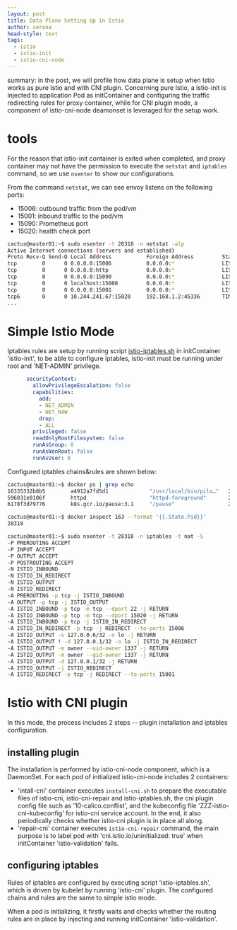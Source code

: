 ```yaml
---
layout: post
title: Data Plane Setting Up in Istio
author: serena
head-style: text
tags: 
  - istio
  - istio-init
  - istio-cni-node
---
```


summary: in the post, we will profile how data plane is setup when Istio works
         as pure Istio and with CNI plugin. Concerning pure Istio, a istio-init
         is injected to application Pod as initContainer and configuring the 
         traffic redirecting rules for proxy container, while for CNI plugin mode, 
         a component of istio-cni-node deamonset is leveraged for the setup work.

# tools

For the reason that istio-init container is exited when completed, and proxy
container may not have the permission to execute the `netstat` and `iptables`
command, so we use `nsenter` to show our configurations.

From the command `netstat`, we can see envoy listens on the following ports:

- 15006: outbound traffic from the pod/vm
- 15001: inbound traffic to the pod/vm
- 15090: Prometheus port
- 15020: health check port

```bash
cactus@master01:~$ sudo nsenter -t 28318 -n netstat -alp
Active Internet connections (servers and established)
Proto Recv-Q Send-Q Local Address           Foreign Address         State       PID/Program name
tcp        0      0 0.0.0.0:15006           0.0.0.0:*               LISTEN      28359/envoy
tcp        0      0 0.0.0.0:http            0.0.0.0:*               LISTEN      28122/httpd
tcp        0      0 0.0.0.0:15090           0.0.0.0:*               LISTEN      28359/envoy
tcp        0      0 localhost:15000         0.0.0.0:*               LISTEN      28359/envoy
tcp        0      0 0.0.0.0:15001           0.0.0.0:*               LISTEN      28359/envoy
tcp6       0      0 10.244.241.67:15020     192.168.1.2:45336       TIME_WAIT   -
...
```

# Simple Istio Mode

Iptables rules are setup by running script
[istio-iptables.sh](<https://github.com/istio/istio/blob/release-1.4/tools/packaging/common/istio-iptables.sh>)
in initContainer 'istio-init', to be able to configure iptables, istio-init 
must be running under root and 'NET-ADMIN' privilege.

```yaml
      securityContext:
        allowPrivilegeEscalation: false
        capabilities:
          add:
          - NET_ADMIN
          - NET_RAW
          drop:
          - ALL
        privileged: false
        readOnlyRootFilesystem: false
        runAsGroup: 0
        runAsNonRoot: false
        runAsUser: 0
```

Configured iptables chains&rules are shown below:

```bash
cactus@master01:~$ docker ps | grep echo
16335332b8b5        a4912a7fd5d1             "/usr/local/bin/pilo…"   22 hours ago        Up 22 hours                             k8s_istio-proxy_echo-b87c57997-t4c4v_default_4eb3fa95-5872-4984-9227-ca09ab2cd37d_0
596031e0106f        httpd                    "httpd-foreground"       22 hours ago        Up 22 hours                             k8s_echo_echo-b87c57997-t4c4v_default_4eb3fa95-5872-4984-9227-ca09ab2cd37d_0
6178f3d79776        k8s.gcr.io/pause:3.1     "/pause"                 22 hours ago        Up 22 hours                             k8s_POD_echo-b87c57997-t4c4v_default_4eb3fa95-5872-4984-9227-ca09ab2cd37d_0

cactus@master01:~$ docker inspect 163 --format '{{.State.Pid}}'
28318

cactus@master01:~$ sudo nsenter -t 28318 -n iptables -t nat -S
-P PREROUTING ACCEPT
-P INPUT ACCEPT
-P OUTPUT ACCEPT
-P POSTROUTING ACCEPT
-N ISTIO_INBOUND
-N ISTIO_IN_REDIRECT
-N ISTIO_OUTPUT
-N ISTIO_REDIRECT
-A PREROUTING -p tcp -j ISTIO_INBOUND
-A OUTPUT -p tcp -j ISTIO_OUTPUT
-A ISTIO_INBOUND -p tcp -m tcp --dport 22 -j RETURN
-A ISTIO_INBOUND -p tcp -m tcp --dport 15020 -j RETURN
-A ISTIO_INBOUND -p tcp -j ISTIO_IN_REDIRECT
-A ISTIO_IN_REDIRECT -p tcp -j REDIRECT --to-ports 15006
-A ISTIO_OUTPUT -s 127.0.0.6/32 -o lo -j RETURN
-A ISTIO_OUTPUT ! -d 127.0.0.1/32 -o lo -j ISTIO_IN_REDIRECT
-A ISTIO_OUTPUT -m owner --uid-owner 1337 -j RETURN
-A ISTIO_OUTPUT -m owner --gid-owner 1337 -j RETURN
-A ISTIO_OUTPUT -d 127.0.0.1/32 -j RETURN
-A ISTIO_OUTPUT -j ISTIO_REDIRECT
-A ISTIO_REDIRECT -p tcp -j REDIRECT --to-ports 15001
```

# Istio with CNI plugin

In this mode, the process includes 2 steps -- plugin installation and iptables 
configuration.

## installing plugin

The installation is performed by istio-cni-node component, which is a DaemonSet.
For each pod of initialized istio-cni-node includes 2 containers:

- 'intall-cni' container executes `install-cni.sh` to prepare the executable files 
  of istio-cni, istio-cni-repair and istio-iptables.sh, the cni plugin config file 
  such as '10-calico.conflist', and the kubeconfig file 'ZZZ-istio-cni-kubeconfig' 
  for istio-cni service account. In the end, it also periodically checks whether 
  istio-cni plugin is in place all along.
- 'repair-cni' container executes `istio-cni-repair` command, the main purpose is
  to label pod with 'cni.istio.io/uninitialized: true' when initContainer 
  'istio-validation' fails.

## configuring iptables

Rules of iptables are configured by executing script 'istio-iptables.sh', which is
driven by kubelet by running 'istio-cni' plugin. The configured chains and rules
are the same to simple istio mode.

When a pod is initializing, it firstly waits and checks whether the routing rules
are in place by injecting and running initContainer 'istio-validation'.

